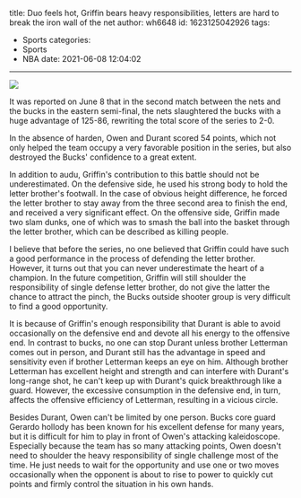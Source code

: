 title: Duo feels hot, Griffin bears heavy responsibilities, letters are hard to break the iron wall of the net
author: wh6648
id: 1623125042926
tags: 
- Sports
categories: 
- Sports
- NBA
date: 2021-06-08 12:04:02
---
![](https://p9.itc.cn/q_70/images01/20210608/4fd501f716fe4273bd577846e8c837d4.jpeg)


It was reported on June 8 that in the second match between the nets and the bucks in the eastern semi-final, the nets slaughtered the bucks with a huge advantage of 125-86, rewriting the total score of the series to 2-0.

In the absence of harden, Owen and Durant scored 54 points, which not only helped the team occupy a very favorable position in the series, but also destroyed the Bucks' confidence to a great extent.

In addition to audu, Griffin's contribution to this battle should not be underestimated. On the defensive side, he used his strong body to hold the letter brother's footwall. In the case of obvious height difference, he forced the letter brother to stay away from the three second area to finish the end, and received a very significant effect. On the offensive side, Griffin made two slam dunks, one of which was to smash the ball into the basket through the letter brother, which can be described as killing people.

I believe that before the series, no one believed that Griffin could have such a good performance in the process of defending the letter brother. However, it turns out that you can never underestimate the heart of a champion. In the future competition, Griffin will still shoulder the responsibility of single defense letter brother, do not give the latter the chance to attract the pinch, the Bucks outside shooter group is very difficult to find a good opportunity.

It is because of Griffin's enough responsibility that Durant is able to avoid occasionally on the defensive end and devote all his energy to the offensive end. In contrast to bucks, no one can stop Durant unless brother Letterman comes out in person, and Durant still has the advantage in speed and sensitivity even if brother Letterman keeps an eye on him. Although brother Letterman has excellent height and strength and can interfere with Durant's long-range shot, he can't keep up with Durant's quick breakthrough like a guard. However, the excessive consumption in the defensive end, in turn, affects the offensive efficiency of Letterman, resulting in a vicious circle.

Besides Durant, Owen can't be limited by one person. Bucks core guard Gerardo hollody has been known for his excellent defense for many years, but it is difficult for him to play in front of Owen's attacking kaleidoscope. Especially because the team has so many attacking points, Owen doesn't need to shoulder the heavy responsibility of single challenge most of the time. He just needs to wait for the opportunity and use one or two moves occasionally when the opponent is about to rise to power to quickly cut points and firmly control the situation in his own hands.

